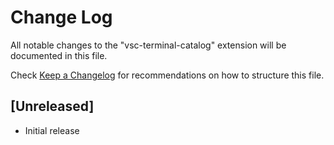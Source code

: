# Change Log

All notable changes to the "vsc-terminal-catalog" extension will be documented in this file.

Check [Keep a Changelog](http://keepachangelog.com/) for recommendations on how to structure this file.

## [Unreleased]

- Initial release